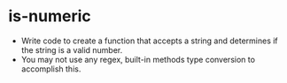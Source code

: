 # is-numeric

* Write code to create a function that accepts a string and determines if the string is a valid number. 
* You may not use any regex, built-in methods type conversion to accomplish this.